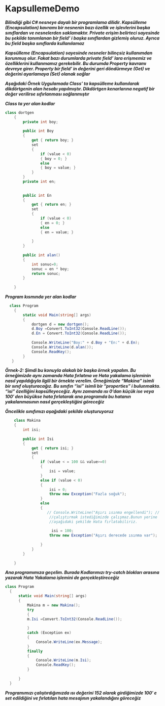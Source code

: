# KapsullemeDemo

**_Bilindiği gibi C# nesneye dayalı bir programlama dilidir. Kapsülleme (Encapsulation) kavramı bir nesnenin bazı özellik ve işlevlerini başka sınıflardan ve nesnelerden saklamaktır. Private erişim belirteci sayesinde bu şekilde tanımlanan bir field’ i başka sınıflardan gizlemiş oluruz. Ayrıca bu field başka sınıflarda kullanılamaz_**

**_Kapsülleme (Encapsulation) sayesinde nesneler bilinçsiz kullanımdan korunmuş olur. Fakat bazı durumlarda private field’ lara erişmemiz ve özelliklerini kullanmamız gerekebilir. Bu durumda Property kavramı devreye girer. Property bir field’ in değerini geri döndürmeye (Get) ve değerini ayarlamaya (Set) olanak sağlar_**

**_Aşağıdaki Örnek Uygulamada Class’ ta kapsülleme kullanılarak dikdörtgenin alan hesabı yapılmıştır. Dikdörtgen kenarlarına negatif bir değer verilirse sıfırlanması sağlanmıştır_**

**_Class ta yer alan kodlar_**

```C#
class dortgen
    {
        private int boy;
 
        public int Boy
        {
            get { return boy; }
            set
            {
                if (value < 0)
                { boy = 0; }
                else
                { boy = value; }
            }
        }
        private int en;
       
 
        public int En
        {
            get { return en; }
            set 
            {
                if (value < 0)
                { en = 0; }
                else
                { en = value; }
              
            }
        }
 
        public int alan()
        {
            int sonuc=0;
            sonuc = en * boy;
            return sonuc;
        }
 
    }
  ```
**_Program kısmında yer alan kodlar_**

```C#
  class Program
    {
        static void Main(string[] args)
        {
            dortgen d = new dortgen();
            d.Boy =Convert.ToInt32(Console.ReadLine());
            d.En = Convert.ToInt32(Console.ReadLine());
 
            Console.WriteLine("Boy:" + d.Boy + "En:" + d.En);
            Console.WriteLine(d.alan());
            Console.ReadKey();
        }
   }
 ```
**_Örnek-2:  Şimdi bu konuyla alakalı bir başka örnek yapalım. Bu örneğimizde aynı zamanda Hata fırlatma ve Hata yakalama işleminin nasıl yapıldığıyla ilgili bir örnekte verelim.
Örneğimizde “Makina” isimli bir sınıf oluşturacağız. Bu sınıfın “isi” isimli bir “properties” i bulunmakta. “isi” özelliğini kapsülleyeceğiz. Aynı zamanda ısı 0’dan küçük ise veya 100′ den büyükse hata fırlatarak ana programda bu hatanın yakalanmasının nasıl gerçekleştiğini göreceğiz_**

**_Öncelikle sınıfımızı aşağıdaki şekilde oluşturuyoruz_**

```C#
    class Makina
    {
        int isi;
 
        public int Isi
        {
            get { return isi; }
            set 
            {
                if (value < = 100 && value>=0)
                { 
                    isi = value; 
                }
                else if (value < 0)
                {
                    isi = 0;
                    throw new Exception("Fazla soğuk");
                }
                else
                {
                   // Console.WriteLine("Aşırı ısınma engellendi"); // Bu şeklide sınıfımızı Windows formda 
                    //çalıştırmak istediğimizde çalışmaz.Bunun yerine
                    //aşağıdaki şekilde Hata fırlatabiliriz.
 
                     isi = 100;
                    throw new Exception("Aşırı derecede ısınma var");
                   
                }
            }
        }
 
    }
 ```  
**_Ana programımıza geçelim. Burada Kodlarımızı try-catch blokları arasına yazarak Hata Yakalama işlemini de gerçekleştireceğiz_**

  ```C#
  class Program
    {
        static void Main(string[] args)
        {
            Makina m = new Makina();
            try
            {
            m.Isi =Convert.ToInt32(Console.ReadLine());
          
            }
            catch (Exception ex)
            {
                Console.WriteLine(ex.Message);
            }
            finally
            {
                Console.WriteLine(m.Isi);
                Console.ReadKey();
            }
            
        }
    } 
  ```
**_Programımızı çalıştırdığımızda ısı değerini 152 olarak girdiğimizde 100′ e set edildiğini ve
fırlatılan hata mesajının yakalandığını göreceğiz_**
